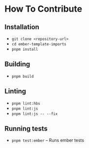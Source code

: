 # How To Contribute

## Installation

* `git clone <repository-url>`
* `cd ember-template-imports`
* `pnpm install`

## Building

* `pnpm build`

## Linting

* `pnpm lint:hbs`
* `pnpm lint:js`
* `pnpm lint:js -- --fix`

## Running tests

* `pnpm test:ember` – Runs ember tests
